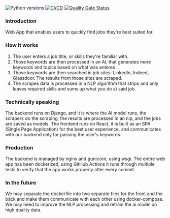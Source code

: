 ![Python versions](https://img.shields.io/badge/python-3.10.10-blue.svg)
[![CI/CD](https://github.com/Gemesil/JobHawk/actions/workflows/build_run_test_docker.yml/badge.svg?branch=main)](https://github.com/Gemesil/JobHawk/actions/workflows/build_run_test_docker.yml)
[![Quality Gate Status](https://sonarcloud.io/api/project_badges/measure?project=Gemesil_JobHawk&metric=alert_status)](https://sonarcloud.io/summary/new_code?id=Gemesil_JobHawk)

### Introduction
Web App that enables users to quickly find jobs they're best suited for. 

### How it works
1. The user enters a job title, or skills they're familiar with.
2. Those keywords are then processed in an AI, that generates more keywords and topics based on what was entered.
3. Those keywords are then searched in job sites: LinkedIn, Indeed, Glassdoor. The results from those sites are scraped.
4. The scrapes data is processed in a NLP algorithm that strips and only leaves required skills and sums up what you do at said job.

### Technically speaking
The backend runs on Django, and it is where the AI model runs, the scrapers do the scraping, the results are processed in an nlp, and the jobs are saved as models.
The frontend runs on React, it is built as an SPA (Single Page Application) for the best user experience, and communicates with our backend only for passing the user's keywords.

### Production
The backend is managed by nginx and gunicorn, using wsgi.
The entire web app has been dockerized, using GitHub Actions it runs through multiple tests to verify that the app works properly after every commit.

### In the future
We may separate the dockerfile into two separate files for the front and the back and make them communicate with each other using docker-compose.
We may need to improve the NLP processing and retrain the ai model on high quality data.
